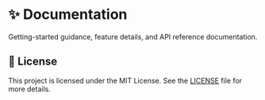# ✨ Documentation

Getting-started guidance, feature details, and API reference documentation.

## 📑 License

This project is licensed under the MIT License. See the [LICENSE](LICENSE) file for more details.
